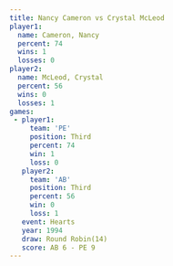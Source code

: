 ```yaml
---
title: Nancy Cameron vs Crystal McLeod
player1:               
  name: Cameron, Nancy 
  percent: 74          
  wins: 1              
  losses: 0            
player2:               
  name: McLeod, Crystal
  percent: 56          
  wins: 0              
  losses: 1            
games:
 - player1:         
     team: 'PE'     
     position: Third
     percent: 74    
     win: 1         
     loss: 0        
   player2:         
     team: 'AB'     
     position: Third
     percent: 56    
     win: 0         
     loss: 1        
   event: Hearts        
   year: 1994           
   draw: Round Robin(14)
   score: AB 6 - PE 9   
---
```


